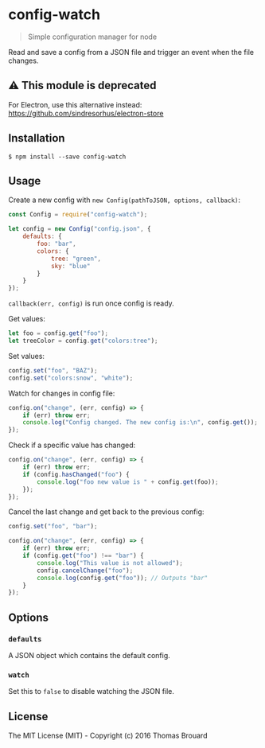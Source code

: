 # config-watch

> Simple configuration manager for node

Read and save a config from a JSON file and trigger an event when the file changes.

## :warning: This module is deprecated

For Electron, use this alternative instead: <https://github.com/sindresorhus/electron-store>

## Installation

`$ npm install --save config-watch`

## Usage

Create a new config with `new Config(pathToJSON, options, callback)`:

```javascript
const Config = require("config-watch");

let config = new Config("config.json", {
    defaults: {
        foo: "bar",
        colors: {
            tree: "green",
            sky: "blue"
        }
    }
});
```

`callback(err, config)` is run once config is ready.

Get values:

```javascript
let foo = config.get("foo");
let treeColor = config.get("colors:tree");
```

Set values:

```javascript
config.set("foo", "BAZ");
config.set("colors:snow", "white");
```

Watch for changes in config file:

```javascript
config.on("change", (err, config) => {
    if (err) throw err;
    console.log("Config changed. The new config is:\n", config.get());
});
```

Check if a specific value has changed:

```javascript
config.on("change", (err, config) => {
    if (err) throw err;
    if (config.hasChanged("foo") {
        console.log("foo new value is " + config.get(foo));
    });
});
```

Cancel the last change and get back to the previous config:

```javascript
config.set("foo", "bar");

config.on("change", (err, config) => {
    if (err) throw err;
    if (config.get("foo") !== "bar") {
        console.log("This value is not allowed");
        config.cancelChange("foo");
        console.log(config.get("foo")); // Outputs "bar"
    }
});
```

## Options

### `defaults`

A JSON object which contains the default config.

### `watch`

Set this to `false` to disable watching the JSON file.

## License

The MIT License (MIT) - Copyright (c) 2016 Thomas Brouard
